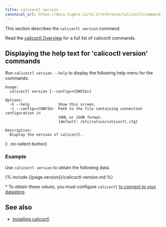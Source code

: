 ```yaml
---
title: calicoctl version
canonical_url: https://docs.tigera.io/v2.3/reference/calicoctl/commands/version
---
```


This section describes the `calicoctl version` command.

Read the [calicoctl Overview]({{site.url}}/{{page.version}}/reference/calicoctl/)
for a full list of calicoctl commands.

## Displaying the help text for 'calicoctl version' commands

Run `calicoctl version --help` to display the following help menu for the
commands.

```
Usage:
  calicoctl version [--config=<CONFIG>]

Options:
  -h --help             Show this screen.
  -c --config=<CONFIG>  Path to the file containing connection configuration in
                        YAML or JSON format.
                        [default: /etc/calico/calicoctl.cfg]

Description:
  Display the version of calicoctl.
```
{: .no-select-button}

### Example

Use `calicoctl version` to obtain the following data.

{% include {{page.version}}/calicoctl-version.md %}

\* To obtain these values, you must configure `calicoctl`
   [to connect to your datastore](/{{page.version}}/getting-started/calicoctl/configure/).


## See also

-  [Installing calicoctl]({{site.url}}/{{page.version}}/getting-started/calicoctl/install).
